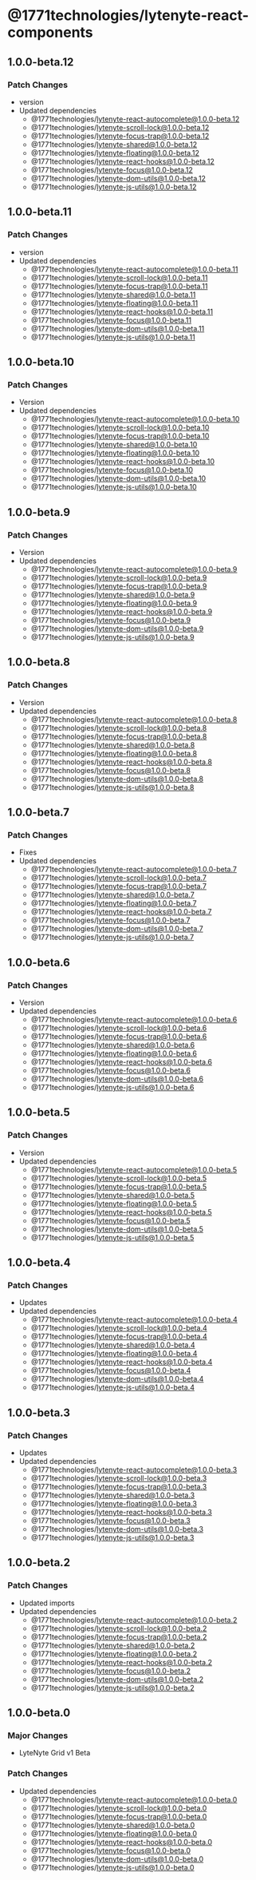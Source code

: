 # @1771technologies/lytenyte-react-components

## 1.0.0-beta.12

### Patch Changes

- version
- Updated dependencies
  - @1771technologies/lytenyte-react-autocomplete@1.0.0-beta.12
  - @1771technologies/lytenyte-scroll-lock@1.0.0-beta.12
  - @1771technologies/lytenyte-focus-trap@1.0.0-beta.12
  - @1771technologies/lytenyte-shared@1.0.0-beta.12
  - @1771technologies/lytenyte-floating@1.0.0-beta.12
  - @1771technologies/lytenyte-react-hooks@1.0.0-beta.12
  - @1771technologies/lytenyte-focus@1.0.0-beta.12
  - @1771technologies/lytenyte-dom-utils@1.0.0-beta.12
  - @1771technologies/lytenyte-js-utils@1.0.0-beta.12

## 1.0.0-beta.11

### Patch Changes

- version
- Updated dependencies
  - @1771technologies/lytenyte-react-autocomplete@1.0.0-beta.11
  - @1771technologies/lytenyte-scroll-lock@1.0.0-beta.11
  - @1771technologies/lytenyte-focus-trap@1.0.0-beta.11
  - @1771technologies/lytenyte-shared@1.0.0-beta.11
  - @1771technologies/lytenyte-floating@1.0.0-beta.11
  - @1771technologies/lytenyte-react-hooks@1.0.0-beta.11
  - @1771technologies/lytenyte-focus@1.0.0-beta.11
  - @1771technologies/lytenyte-dom-utils@1.0.0-beta.11
  - @1771technologies/lytenyte-js-utils@1.0.0-beta.11

## 1.0.0-beta.10

### Patch Changes

- Version
- Updated dependencies
  - @1771technologies/lytenyte-react-autocomplete@1.0.0-beta.10
  - @1771technologies/lytenyte-scroll-lock@1.0.0-beta.10
  - @1771technologies/lytenyte-focus-trap@1.0.0-beta.10
  - @1771technologies/lytenyte-shared@1.0.0-beta.10
  - @1771technologies/lytenyte-floating@1.0.0-beta.10
  - @1771technologies/lytenyte-react-hooks@1.0.0-beta.10
  - @1771technologies/lytenyte-focus@1.0.0-beta.10
  - @1771technologies/lytenyte-dom-utils@1.0.0-beta.10
  - @1771technologies/lytenyte-js-utils@1.0.0-beta.10

## 1.0.0-beta.9

### Patch Changes

- Version
- Updated dependencies
  - @1771technologies/lytenyte-react-autocomplete@1.0.0-beta.9
  - @1771technologies/lytenyte-scroll-lock@1.0.0-beta.9
  - @1771technologies/lytenyte-focus-trap@1.0.0-beta.9
  - @1771technologies/lytenyte-shared@1.0.0-beta.9
  - @1771technologies/lytenyte-floating@1.0.0-beta.9
  - @1771technologies/lytenyte-react-hooks@1.0.0-beta.9
  - @1771technologies/lytenyte-focus@1.0.0-beta.9
  - @1771technologies/lytenyte-dom-utils@1.0.0-beta.9
  - @1771technologies/lytenyte-js-utils@1.0.0-beta.9

## 1.0.0-beta.8

### Patch Changes

- Version
- Updated dependencies
  - @1771technologies/lytenyte-react-autocomplete@1.0.0-beta.8
  - @1771technologies/lytenyte-scroll-lock@1.0.0-beta.8
  - @1771technologies/lytenyte-focus-trap@1.0.0-beta.8
  - @1771technologies/lytenyte-shared@1.0.0-beta.8
  - @1771technologies/lytenyte-floating@1.0.0-beta.8
  - @1771technologies/lytenyte-react-hooks@1.0.0-beta.8
  - @1771technologies/lytenyte-focus@1.0.0-beta.8
  - @1771technologies/lytenyte-dom-utils@1.0.0-beta.8
  - @1771technologies/lytenyte-js-utils@1.0.0-beta.8

## 1.0.0-beta.7

### Patch Changes

- Fixes
- Updated dependencies
  - @1771technologies/lytenyte-react-autocomplete@1.0.0-beta.7
  - @1771technologies/lytenyte-scroll-lock@1.0.0-beta.7
  - @1771technologies/lytenyte-focus-trap@1.0.0-beta.7
  - @1771technologies/lytenyte-shared@1.0.0-beta.7
  - @1771technologies/lytenyte-floating@1.0.0-beta.7
  - @1771technologies/lytenyte-react-hooks@1.0.0-beta.7
  - @1771technologies/lytenyte-focus@1.0.0-beta.7
  - @1771technologies/lytenyte-dom-utils@1.0.0-beta.7
  - @1771technologies/lytenyte-js-utils@1.0.0-beta.7

## 1.0.0-beta.6

### Patch Changes

- Version
- Updated dependencies
  - @1771technologies/lytenyte-react-autocomplete@1.0.0-beta.6
  - @1771technologies/lytenyte-scroll-lock@1.0.0-beta.6
  - @1771technologies/lytenyte-focus-trap@1.0.0-beta.6
  - @1771technologies/lytenyte-shared@1.0.0-beta.6
  - @1771technologies/lytenyte-floating@1.0.0-beta.6
  - @1771technologies/lytenyte-react-hooks@1.0.0-beta.6
  - @1771technologies/lytenyte-focus@1.0.0-beta.6
  - @1771technologies/lytenyte-dom-utils@1.0.0-beta.6
  - @1771technologies/lytenyte-js-utils@1.0.0-beta.6

## 1.0.0-beta.5

### Patch Changes

- Version
- Updated dependencies
  - @1771technologies/lytenyte-react-autocomplete@1.0.0-beta.5
  - @1771technologies/lytenyte-scroll-lock@1.0.0-beta.5
  - @1771technologies/lytenyte-focus-trap@1.0.0-beta.5
  - @1771technologies/lytenyte-shared@1.0.0-beta.5
  - @1771technologies/lytenyte-floating@1.0.0-beta.5
  - @1771technologies/lytenyte-react-hooks@1.0.0-beta.5
  - @1771technologies/lytenyte-focus@1.0.0-beta.5
  - @1771technologies/lytenyte-dom-utils@1.0.0-beta.5
  - @1771technologies/lytenyte-js-utils@1.0.0-beta.5

## 1.0.0-beta.4

### Patch Changes

- Updates
- Updated dependencies
  - @1771technologies/lytenyte-react-autocomplete@1.0.0-beta.4
  - @1771technologies/lytenyte-scroll-lock@1.0.0-beta.4
  - @1771technologies/lytenyte-focus-trap@1.0.0-beta.4
  - @1771technologies/lytenyte-shared@1.0.0-beta.4
  - @1771technologies/lytenyte-floating@1.0.0-beta.4
  - @1771technologies/lytenyte-react-hooks@1.0.0-beta.4
  - @1771technologies/lytenyte-focus@1.0.0-beta.4
  - @1771technologies/lytenyte-dom-utils@1.0.0-beta.4
  - @1771technologies/lytenyte-js-utils@1.0.0-beta.4

## 1.0.0-beta.3

### Patch Changes

- Updates
- Updated dependencies
  - @1771technologies/lytenyte-react-autocomplete@1.0.0-beta.3
  - @1771technologies/lytenyte-scroll-lock@1.0.0-beta.3
  - @1771technologies/lytenyte-focus-trap@1.0.0-beta.3
  - @1771technologies/lytenyte-shared@1.0.0-beta.3
  - @1771technologies/lytenyte-floating@1.0.0-beta.3
  - @1771technologies/lytenyte-react-hooks@1.0.0-beta.3
  - @1771technologies/lytenyte-focus@1.0.0-beta.3
  - @1771technologies/lytenyte-dom-utils@1.0.0-beta.3
  - @1771technologies/lytenyte-js-utils@1.0.0-beta.3

## 1.0.0-beta.2

### Patch Changes

- Updated imports
- Updated dependencies
  - @1771technologies/lytenyte-react-autocomplete@1.0.0-beta.2
  - @1771technologies/lytenyte-scroll-lock@1.0.0-beta.2
  - @1771technologies/lytenyte-focus-trap@1.0.0-beta.2
  - @1771technologies/lytenyte-shared@1.0.0-beta.2
  - @1771technologies/lytenyte-floating@1.0.0-beta.2
  - @1771technologies/lytenyte-react-hooks@1.0.0-beta.2
  - @1771technologies/lytenyte-focus@1.0.0-beta.2
  - @1771technologies/lytenyte-dom-utils@1.0.0-beta.2
  - @1771technologies/lytenyte-js-utils@1.0.0-beta.2

## 1.0.0-beta.0

### Major Changes

- LyteNyte Grid v1 Beta

### Patch Changes

- Updated dependencies
  - @1771technologies/lytenyte-react-autocomplete@1.0.0-beta.0
  - @1771technologies/lytenyte-scroll-lock@1.0.0-beta.0
  - @1771technologies/lytenyte-focus-trap@1.0.0-beta.0
  - @1771technologies/lytenyte-shared@1.0.0-beta.0
  - @1771technologies/lytenyte-floating@1.0.0-beta.0
  - @1771technologies/lytenyte-react-hooks@1.0.0-beta.0
  - @1771technologies/lytenyte-focus@1.0.0-beta.0
  - @1771technologies/lytenyte-dom-utils@1.0.0-beta.0
  - @1771technologies/lytenyte-js-utils@1.0.0-beta.0
